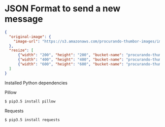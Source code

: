 # JSON Format to send a new message

```json
{
  "original-image": {
    "image-url": "https://s3.amazonaws.com/procurando-thumbor-images/images/love-exclusivo.jpg", "image-name": "love-exclusivo-original.jpg", "bucket-name": "procurando-thumbor-images"
  },
  "resize": [
      {"width": "200", "height": "200", "bucket-name": "procurando-thumbor-images", "image-name": "love-exclusivo-200x200.jpg"},
      {"width": "400", "height": "400", "bucket-name": "procurando-thumbor-images", "image-name": "love-exclusivo-400x400.jpg"},
      {"width": "600", "height": "600", "bucket-name": "procurando-thumbor-images", "image-name": "love-exclusivo-600x600.jpg"}
  ]
}
```

Installed Python dependencies

Pillow
```bash
$ pip3.5 install pillow
```

Requests
```bash
$ pip3.5 install requests
```

